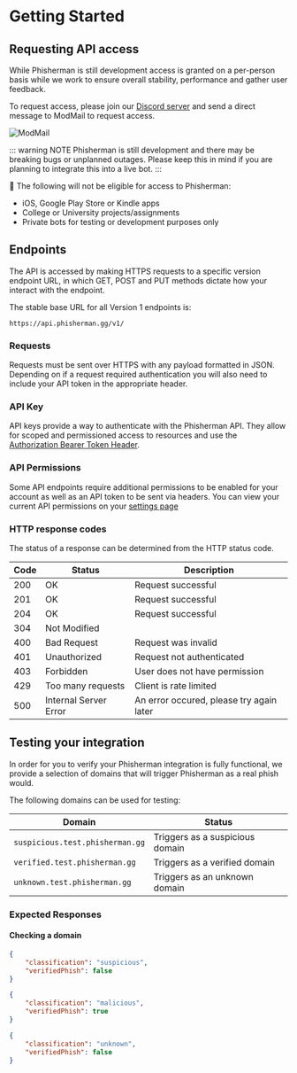 # Getting Started

## Requesting API access
While Phisherman is still development access is granted on a per-person basis while we work to ensure overall stability, performance and gather user feedback.

To request access, please join our [Discord server](https://discord.gg/QwrpmTgvWy) and send a direct message to ModMail to request access.

![ModMail](/images/modmail.png) 

::: warning NOTE
Phisherman is still development and there may be breaking bugs or unplanned outages. Please keep this in mind if you are planning to integrate this into a live bot.
:::

🚫 The following will not be eligible for access to Phisherman:

- iOS, Google Play Store or Kindle apps
- College or University projects/assignments
- Private bots for testing or development purposes only

## Endpoints
The API is accessed by making HTTPS requests to a specific version endpoint URL, in which GET, POST and PUT methods dictate how your interact with the endpoint.

The stable base URL for all Version 1 endpoints is:

```:no-line-numbers
https://api.phisherman.gg/v1/
```

### Requests
Requests must be sent over HTTPS with any payload formatted in JSON. Depending on if a request required authentication you will also need to include your API token in the appropriate header.

### API Key
API keys provide a way to authenticate with the Phisherman API. They allow for scoped and permissioned access to resources and use the [Authorization Bearer Token Header](https://tools.ietf.org/html/rfc6750#section-2.1).

### API Permissions
Some API endpoints require additional permissions to be enabled for your account as well as an API token to be sent via headers. You can view your current API permissions on your [settings page](https://phisherman.gg/user/settings)

### HTTP response codes
The status of a response can be determined from the HTTP status code.

|Code|Status|Description|
|---|---|---|
|200|OK|Request successful|
|201|OK|Request successful|
|204|OK|Request successful|
|304|Not Modified|
|400|Bad Request|Request was invalid|
|401|Unauthorized|Request not authenticated|
|403|Forbidden|User does not have permission|
|429|Too many requests|Client is rate limited|
|500|Internal Server Error|An error occured, please try again later|

## Testing your integration

In order for you to verify your Phisherman integration is fully functional, we provide a selection of domains that will trigger Phisherman as a real phish would.

The following domains can be used for testing:

|Domain|Status|
|---|---|
|`suspicious.test.phisherman.gg`|Triggers as a suspicious domain|
|`verified.test.phisherman.gg`|Triggers as a verified domain|
|`unknown.test.phisherman.gg`|Triggers as an unknown domain|


### Expected Responses

#### Checking a domain
<CodeGroup>
   <CodeGroupItem title="suspicious.test.phisherman.gg" active>

```json
{
    "classification": "suspicious",
    "verifiedPhish": false
}
```

</CodeGroupItem>

  <CodeGroupItem title="verified.test.phisherman.gg">

```json
{
    "classification": "malicious",
    "verifiedPhish": true
}
```

  </CodeGroupItem>

  <CodeGroupItem title="unknown.test.phisherman.gg">

```json
{
    "classification": "unknown",
    "verifiedPhish": false
}
```

  </CodeGroupItem>

</CodeGroup>